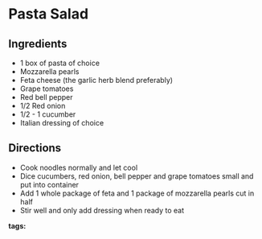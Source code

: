 # Pasta Salad

## Ingredients

* 1 box of pasta of choice
* Mozzarella pearls
* Feta cheese (the garlic herb blend preferably) 
* Grape tomatoes
* Red bell pepper
* 1/2 Red onion
* 1/2 - 1 cucumber 
* Italian dressing of choice

## Directions

* Cook noodles normally and let cool
* Dice cucumbers, red onion, bell pepper and grape tomatoes small and put into container
* Add 1 whole package of feta and 1 package of mozzarella pearls cut in half 
* Stir well and only add dressing when ready to eat

__tags:__ 
